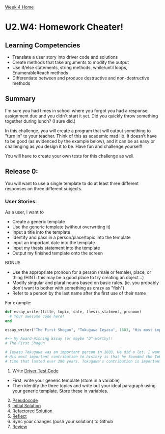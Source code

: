 [Week 4 Home](./)

# U2.W4: Homework Cheater!

## Learning Competencies
- Translate a user story into driver code and solutions
- Create methods that take arguments to modify the output
- Use if/else statements, string methods, while/until loops, Enumerable#each methods
- Differentiate between and produce destructive and non-destructive methods


## Summary
I'm sure you had times in school where you forgot you had a response assignment due and you didn't start it yet. Did you quickly throw something together during lunch? (I sure did.) 

In this challenge, you will create a program that will output something to "turn in" to your teacher. Think of this as academic mad lib. It doesn't have to be good (as evidenced by the example below), and it can be as easy or challenging as you design it to be. Have fun and challenge yourself!

You will have to create your own tests for this challenge as well. 


## Release 0:
You will want to use a single template to do at least three different responses on three different subjects.

### User Stories: 
As a user, I want to
- Create a generic template
- Use the generic template (without overwriting it)
- Input a title into the template
- Identify and pass in a person/place/topic into the template
- Input an important date into the template
- Input my thesis statement into the template
- Output my finished template onto the screen

BONUS
- Use the appropriate pronoun for a person (male or female), place, or thing (HINT: this may be a good place to try creating an object...)
- Modify singular and plural nouns based on basic rules. (ie. you probably don't want to bother with something as crazy as "fish")
- Refer to a person by the last name after the first use of their name

For example:

```ruby
def essay_writer(title, topic, date, thesis_statment, pronoun)
  # Your awesome code here!
end

essay_writer("The First Shogun", "Tokugawa Ieyasu", 1603, "His most important contribution to history is that he founded the Tokugawa period, a peaceful time that lasted over 200 years.", male) 

#=> My Award-Winning Essay (or maybe "D"-worthy)!
# The First Shogun

# Ieyasu Tokugawa was an important person in 1603. He did a lot. I want to learn more about him. 
# His most important contribution to history is that he founded the Tokugawa period, a peaceful 
# time that lasted over 200 years. Tokugawa's contribution is important.

```
 
1. Write [Driver Test Code](../references/driver_code.md) 
  - First, write your generic template (store in a variable)
  - Then identify the three topics and write out your ideal paragraph using your generic template. Store these in variables. 
2. [Pseudocode](../references/pseudocode.md)
3. [Initial Solution](../references/initial_solution.md)
4. [Refactored Solution](../references/refactoring.md)
5. [Reflect](../references/reflection_guidelines.md)
6. Sync your changes (push your solution) to Github
7. [Review](../references/review.md)


